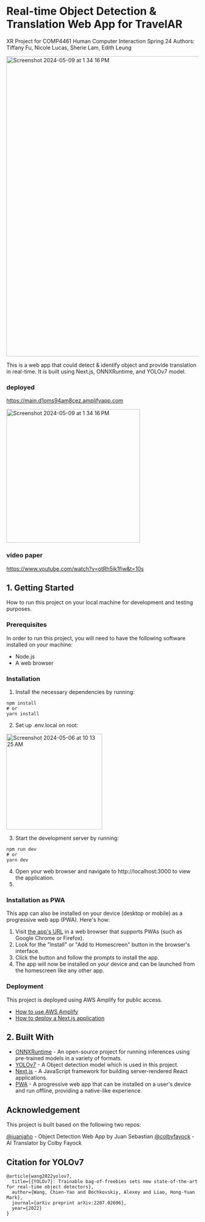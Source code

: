 # Real-time Object Detection & Translation Web App for TravelAR
XR Project for COMP4461 Human Computer Interaction Spring 24
Authors: Tiffany Fu, Nicole Lucas, Sherie Lam, Edith Leung

<img width="787" alt="Screenshot 2024-05-09 at 1 34 16 PM" src="https://github.com/tiffanyfu7/HCI-Object-Detection-and-Translation/assets/71473099/dd5f3866-15e9-474e-b767-659759cfa46e">

This is a web app that could detect & identify object and provide translation in real-time. 
It is built using Next.js, ONNXRuntime, and YOLOv7 model.

<!-- ## Demo at [RTOD.vercel.app](https://rtod.vercel.app)
<div align="center" >
  <video autoplay loop muted
  src="https://user-images.githubusercontent.com/44163987/211734752-e354b590-0f55-465a-b783-504ed55d3ed3.mp4" alt="demo.mp4" >
  </video>
</div> -->

### deployed
https://main.d1oms94am8cez.amplifyapp.com


<img width="350" alt="Screenshot 2024-05-09 at 1 34 16 PM" src="https://github.com/edithsyl/TravelAR-Speech-Object-Detection-Translation-Web-App/assets/69338737/6022368e-5f2d-43e1-9a82-ced62d7e5f85">

### video paper
https://www.youtube.com/watch?v=otRh5jk1fiw&t=10s




## 1. Getting Started
How to run this project on your local machine for development and testing purposes.

### Prerequisites
In order to run this project, you will need to have the following software installed on your machine:

- Node.js
- A web browser 

### Installation
1. Install the necessary dependencies by running:
```
npm install
# or 
yarn install
```

2. Set up .env.local on root:
<img width="251" alt="Screenshot 2024-05-06 at 10 13 25 AM" src="https://github.com/edithsyl/HCI-Object-detection-and-translation/assets/69338737/b9ac6678-3932-42fe-a055-268e73a83932">

3. Start the development server by running:
```
npm run dev
# or
yarn dev
```

4. Open your web browser and navigate to http://localhost:3000 to view the application.
5. 

### Installation as PWA

This app can also be installed on your device (desktop or mobile) as a progressive web app (PWA). Here's how:

1. Visit [the app's URL](https://main.d1oms94am8cez.amplifyapp.com/) in a web browser that supports PWAs (such as Google Chrome or Firefox).
2. Look for the "Install" or "Add to Homescreen" button in the browser's interface. 
3. Click the button and follow the prompts to install the app.
4. The app will now be installed on your device and can be launched from the homescreen like any other app.


### Deployment
This project is deployed using AWS Amplify for public access. 

- [How to use AWS Amplify](https://aws.amazon.com/amplify/?gclid=CjwKCAjw3NyxBhBmEiwAyofDYTE252GKzQWQi-HPyW-3MtFZUQQPCIZRDOXGnUszq4A1qx3wvSSQChoC-QkQAvD_BwE&trk=b845ae09-4d10-4f92-a039-7c89dcf49eaf&sc_channel=ps&ef_id=CjwKCAjw3NyxBhBmEiwAyofDYTE252GKzQWQi-HPyW-3MtFZUQQPCIZRDOXGnUszq4A1qx3wvSSQChoC-QkQAvD_BwE:G:s&s_kwcid=AL!4422!3!647258095134!p!!g!!amplify%20framework!19621370789!149166972881)
- [How to deploy a Next.js application](https://nextjs.org/docs/deployment/)

## 2. Built With
- [ONNXRuntime](https://onnxruntime.ai/) - An open-source project for running inferences using pre-trained models in a variety of formats.
- [YOLOv7](https://github.com/WongKinYiu/yolov7) - A Object detection model which is used in this project.
- [Next.js](https://nextjs.org/) - A JavaScript framework for building server-rendered React applications.
- [PWA](https://developer.mozilla.org/en-US/docs/Web/Progressive_web_apps) - A progressive web app that can be installed on a user's device and run offline, providing a native-like experience.


## Acknowledgement
This project is built based on the following two repos: 

[@juanjaho](https://github.com/juanjaho) - Object Detection Web App by Juan Sebastian
[@colbyfayock](https://github.com/colbyfayock/my-translator-app) -  AI Translator by Colby Fayock


## Citation for YOLOv7
```
@article{wang2022yolov7,
  title={{YOLOv7}: Trainable bag-of-freebies sets new state-of-the-art for real-time object detectors},
  author={Wang, Chien-Yao and Bochkovskiy, Alexey and Liao, Hong-Yuan Mark},
  journal={arXiv preprint arXiv:2207.02696},
  year={2022}
}
```
